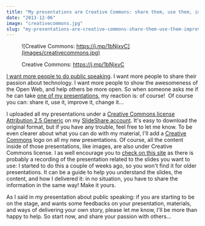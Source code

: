 ```yaml
---
title: "My presentations are Creative Commons: share them, use them, improve them..."
date: "2013-12-06"
image: "creativecommons.jpg"
slug: "my-presentations-are-creative-commons-share-them-use-them-improve-them"
---
```


<figure>

![Creative Commons: https://j.mp/1bNjxvC](images/creativecommons.jpg)

<figcaption>

Creative Commons: https://j.mp/1bNjxvC

</figcaption>

</figure>

[I want more people to do public speaking](https://fred.dev/public-speaking-at-social-media-breakfast-montreal/ "Public speaking at Social Media Breakfast Montréal"). I want more people to share their passion about technology. I want more people to show the awesomeness of the Open Web, and help others be more open. So when someone asks me if he can take [one of my presentations](https://www.slideshare.net/fredericharper), my reaction is: of course!  Of course you can: share it, use it, improve it, change it...

I uploaded all my presentations under a [Creative Commons license Attribution 2.5 Generic](https://creativecommons.org/licenses/by/2.5/) on my [SlideShare account](https://www.slideshare.net/fredericharper). It's easy to download the original format, but if you have any trouble, feel free to let me know. To be even clearer about what you can do with my material, I'll add a [Creative Commons](https://creativecommons.org/) logo on all my new presentations. Of course, all the content inside of those presentations, like images, are also under Creative Commons license. I as well encourage you to [check on this site](http://fred.dev/tag/presentation/) as there is probably a recording of the presentation related to the slides you want to use: I started to do this a couple of weeks ago, so you won't find it for older presentations. It can be a guide to help you understand the slides, the content, and how I delivered it: in no situation, you have to share the information in the same way! Make it yours.

As I said in my presentation about public speaking: if you are starting to be on the stage, and wants some feedbacks on your presentation, materials, and ways of delivering your own story, please let me know, I'll be more than happy to help. So start now, and share your passion with others...
